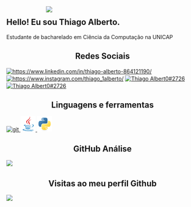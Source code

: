 <img src="https://user-images.githubusercontent.com/71457360/159620563-4878c639-bcd3-4d19-83e2-3ee298e8729c.png" min-width="700px" max-width="700px" width="400px" align="right">

## **Hello! Eu sou Thiago Alberto.** ##

<p> Estudante de bacharelado em Ciência da Computação na UNICAP</p>
<div align="center">


## **Redes Sociais** ##

<div>
<p align="left">
<a href="https://linkedin.com/in/https://www.linkedin.com/in/thiago-alberto-864121190/" target="blank"><img align="center" src="https://raw.githubusercontent.com/rahuldkjain/github-profile-readme-generator/master/src/images/icons/Social/linked-in-alt.svg" alt="https://www.linkedin.com/in/thiago-alberto-864121190/" height="30" width="40" /></a>
<a href="https://instagram.com/https://www.instagram.com/thiago_1alberto/" target="blank"><img align="center" src="https://raw.githubusercontent.com/rahuldkjain/github-profile-readme-generator/master/src/images/icons/Social/instagram.svg" alt="https://www.instagram.com/thiago_1alberto/" height="30" width="40" /></a>
<a href="https://discord.gg/Thiago Albert0#2726" target="blank"><img align="center" src="https://raw.githubusercontent.com/rahuldkjain/github-profile-readme-generator/master/src/images/icons/Social/discord.svg" alt="Thiago Albert0#2726" height="40" width="40" /></a>
<a href="https://wa.me/qr/NTC2WJMV7MTMA1" target="blank"><img align="center" src="https://raw.githubusercontent.com/rahuldkjain/github-profile-readme-generator/master/src/images/icons/Social/whatsapp.svg" alt="Thiago Albert0#2726" height="30" width="40" /></a>


  
</div>

## **Linguagens e ferramentas** ##

<p align="left"> <a href="https://git-scm.com/" target="_blank" rel="noreferrer"> <img src="https://www.vectorlogo.zone/logos/git-scm/git-scm-icon.svg" alt="git" width="40" height="40"/> </a> <a href="https://www.java.com" target="_blank" rel="noreferrer"> <img src="https://raw.githubusercontent.com/devicons/devicon/master/icons/java/java-original.svg" alt="java" width="40" height="40"/> </a> <a href="https://www.python.org" target="_blank" rel="noreferrer"> <img src="https://raw.githubusercontent.com/devicons/devicon/master/icons/python/python-original.svg" alt="python" width="40" height="40"/> </a> </p>
  
  ## **GitHub Análise** ##
<p align="left" >   
  <img src="https://github-readme-stats.vercel.app/api?username=Thiago1alberto&theme=blue-green" />  

  

  ## **Visitas ao meu perfil Github** ##

<!-- visitors count  -->

<p align="left" >   
  <img src="https://profile-counter.glitch.me/Thiago1alberto/count.svg" />  
</p>

</div>



